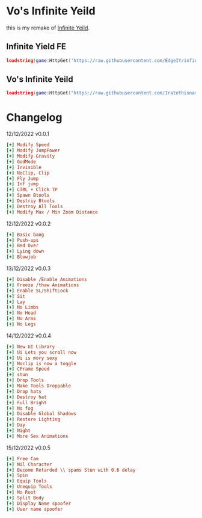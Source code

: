 # Vo's Infinite Yeild 

this is my remake of [Infinite Yeild](https://raw.githubusercontent.com/EdgeIY/infiniteyield/master/source).

## Infinite Yield FE
```lua
loadstring(game:HttpGet('https://raw.githubusercontent.com/EdgeIY/infiniteyield/master/source'))()
```

## Vo's Infinite Yeild 
```lua
loadstring(game:HttpGet("https://raw.githubusercontent.com/Iratethisname10/Iy-plus/main/main/NewMain.lua"))()
```

# Changelog
12/12/2022 v0.0.1
```ini
[+] Modify Speed
[+] Modify JumpPower
[+] Modify Gravity
[+] GodMode
[+] Invisible
[+] NoClip, Clip
[+] Fly Jump
[+] Inf jump
[+] CTRL + Click TP
[+] Spawn Btools
[+] Destriy Btools
[+] Destroy All Tools
[+] Modify Max / Min Zoom Distance
```
12/12/2022 v0.0.2
```ini
[+] Basic bang
[+] Push-ups
[+] Bed Over
[+] Lying down
[+] Blowjob
```

13/12/2022 v0.0.3
```ini
[+] Disable /Enable Animations
[+] Freeze /thaw Animations
[+] Enable SL/ShiftLock
[+] Sit
[+] Lay
[+] No Limbs
[+] No Head
[+] No Arms
[+] No Legs
```

14/12/2022 v0.0.4
```ini
[+] New UI Library
[+] Ui Lets you scroll now
[+] Ui is mory sexy
[*] Noclip is now a toggle
[+] CFrame Speed
[+] stun 
[+] Drop Tools
[+] Make Tools Droppable
[+] Drop hats
[+] Destroy hat
[+] Full Bright
[+] No fog
[+] Disable Global Shadows
[+] Restore Lighting
[+] Day
[+] Night
[+] More Sex Animations
```

15/12/2022 v0.0.5
```ini
[+] Free Cam
[+] Nil Character
[+] Become Retarded \\ spams Stun with 0.6 delay
[+] Spin
[+] Equip Tools
[+] Unequip Tools
[+] No Root
[+] Split Body
[+] Display Name spoofer
[+] User name spoofer
```
